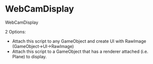 # WebCamDisplay
WebCamDisplay

2 Options:
- Attach this script to any GameObject and create UI with RawImage (GameObject->UI->RawImage)
- Attach this script to a GameObject that has a renderer attached (i.e. Plane) to display.

